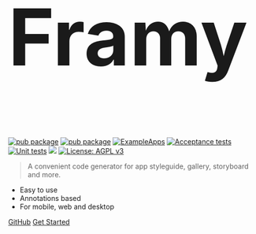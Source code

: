 <h1 style=font-size:160px>Framy</h1>

[![pub package](https://img.shields.io/pub/v/framy_annotation.svg)](https://pub.dartlang.org/packages/framy_annotation)
[![pub package](https://img.shields.io/pub/v/framy_generator.svg)](https://pub.dartlang.org/packages/framy_generator)
[![ExampleApps](https://img.shields.io/badge/Github%20Pages-Example%20Apps-brightgreen)](https://fidev-io.github.io/framy/)
[![Acceptance tests](https://github.com/Fidev-io/framy/workflows/Acceptance%20tests/badge.svg?event=push)](https://github.com/Fidev-io/framy/actions?query=workflow%3A%22Acceptance+tests%22)
[![Unit tests](https://github.com/Fidev-io/framy/workflows/Unit%20tests/badge.svg?event=push)](https://github.com/Fidev-io/framy/actions?query=workflow%3A%22Unit+tests%22)
[<img src="https://img.shields.io/badge/slack-FramyChat-yellow.svg?logo=slack">](https://join.slack.com/t/framy/shared_invite/zt-ffqv9tgl-kpn8cLNnPtPTeEK_Pa5ckA)
[![License: AGPL v3](https://img.shields.io/badge/License-AGPL%20v3-blue.svg)](https://www.gnu.org/licenses/agpl-3.0)

> A convenient code generator for app styleguide, gallery, storyboard and more.

- Easy to use
- Annotations based
- For mobile, web and desktop

[GitHub](https://github.com/fidev-io/framy/)
[Get Started](gettingstarted.md)
